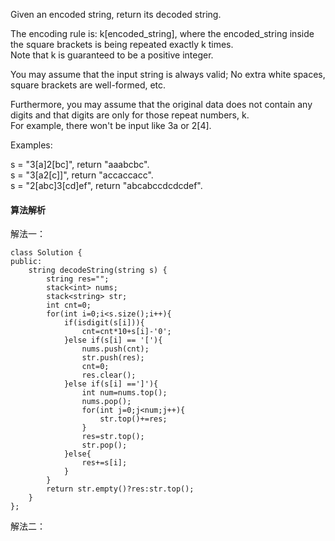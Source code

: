 Given an encoded string, return its decoded string.<br>

The encoding rule is: k[encoded_string], where the encoded_string inside the square brackets is being repeated exactly k times.<br>
Note that k is guaranteed to be a positive integer.<br>

You may assume that the input string is always valid; No extra white spaces, square brackets are well-formed, etc.<br>

Furthermore, you may assume that the original data does not contain any digits and that digits are only for those repeat numbers, k.<br>
For example, there won't be input like 3a or 2[4].<br>

Examples:<br>

s = "3[a]2[bc]", return "aaabcbc".<br>
s = "3[a2[c]]", return "accaccacc".<br>
s = "2[abc]3[cd]ef", return "abcabccdcdcdef".<br>

#### 算法解析
解法一：
```
class Solution {
public:
    string decodeString(string s) {
        string res="";
        stack<int> nums;
        stack<string> str;
        int cnt=0;
        for(int i=0;i<s.size();i++){
            if(isdigit(s[i])){
                cnt=cnt*10+s[i]-'0';
            }else if(s[i] == '['){
                nums.push(cnt);
                str.push(res);
                cnt=0;
                res.clear();
            }else if(s[i] ==']'){
                int num=nums.top();
                nums.pop();
                for(int j=0;j<num;j++){
                    str.top()+=res;
                }
                res=str.top();
                str.pop();
            }else{
                res+=s[i];
            }
        }
        return str.empty()?res:str.top();
    }
};
```
解法二：
```
```

